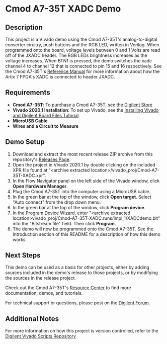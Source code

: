 Cmod A7-35T XADC Demo
==============
  
Description
--------------
This project is a Vivado demo using the Cmod A7-35T's analog-to-digital converter ciruitry, push buttons and the RGB LED, written in Verilog. When programmed onto the board, voltage levels between 0 and 1 Volts are read off of the JXADC header. The RGB LEDs brightness increases as the voltage increases. When BTN1 is pressed, the demo switches the xadc channel 4 to channel 12 that is connected to pin 15 and 16 respectively. See the Cmod A7-35T's [Reference Manual](https://reference.digilentinc.com/reference/programmable-logic/cmod-a7/reference-manual) for more information about how the Artix 7 FPGA's XADC is connected to header JXADC.


  
Requirements
--------------
* **Cmod A7-35T**: To purchase a Cmod A7-35T, see the [Digilent Store](https://store.digilentinc.com/cmod-a7-breadboardable-artix-7-fpga-module/)
* **Vivado 2020.1 Installation**: To set up Vivado, see the [Installing Vivado and Digilent Board Files Tutorial](https://reference.digilentinc.com/vivado/installing-vivado/start).
* **MicroUSB Cable**
* **Wires and a Circuit to Measure**

Demo Setup
--------------
1. Download and extract the most recent release ZIP archive from this repository's [Releases Page](https://github.com/Digilent/Cmod-A7-35T-XADC/releases).
2. Open the project in Vivado 2020.1 by double clicking on the included XPR file found at "\<archive extracted location\>/vivado_proj/Cmod-A7-35T-XADC.xpr".
3. In the Flow Navigator panel on the left side of the Vivado window, click **Open Hardware Manager**.
4. Plug the Cmod A7-35T into the computer using a MicroUSB cable.
5. In the green bar at the top of the window, click **Open target**. Select "Auto connect" from the drop down menu.
6. In the green bar at the top of the window, click **Program device**.
7. In the Program Device Wizard, enter "\<archive extracted location\>vivado_proj/Cmod-A7-35T-XADC.runs/impl_1/XADCdemo.bit" into the "Bitstream file" field. Then click **Program**.
8. The demo will now be programmed onto the Cmod A7-35T. See the Introduction section of this README for a description of how this demo works.

Next Steps
--------------
This demo can be used as a basis for other projects, either by adding sources included in the demo's release to those projects, or by modifying the sources in the release project.

Check out the Cmod A7-35T's [Resource Center](https://reference.digilentinc.com/reference/programmable-logic/cmod-a7/start) to find more documentation, demos, and tutorials.

For technical support or questions, please post on the [Digilent Forum](https://forum.digilentinc.com).

Additional Notes
--------------
For more information on how this project is version controlled, refer to the [Digilent Vivado Scripts Repository](https://github.com/digilent/digilent-vivado-scripts)

